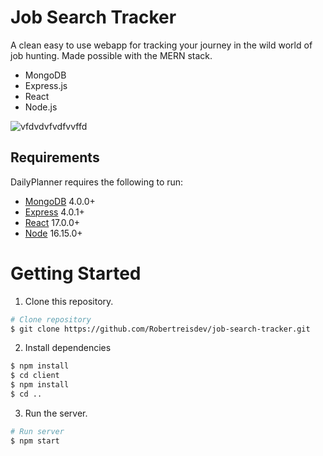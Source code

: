 # Job Search Tracker

A clean easy to use webapp for tracking your journey in the wild world of job hunting. Made possible with the MERN stack.
- MongoDB
- Express.js
- React
- Node.js 



![vfdvdvfvdfvvffd](https://user-images.githubusercontent.com/95326699/179215572-7d55c190-5415-4964-8411-d5acfdaf6d38.PNG)


Requirements
------------

DailyPlanner requires the following to run:

  * [MongoDB][mg] 4.0.0+
  * [Express][ex] 4.0.1+
  * [React][re] 17.0.0+
  * [Node][nd] 16.15.0+

[mg]: https://www.mongodb.com/
[ex]: https://expressjs.com/
[re]: https://reactjs.org/
[nd]: https://nodejs.org/


# Getting Started

1. Clone this repository.

```bash
# Clone repository
$ git clone https://github.com/Robertreisdev/job-search-tracker.git
```

2. Install dependencies 

```bash
$ npm install
$ cd client
$ npm install
$ cd ..
```

3. Run the server.

```bash
# Run server
$ npm start
```
